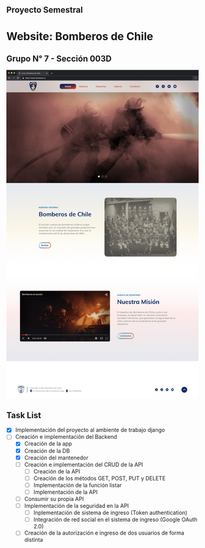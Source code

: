 ## Proyecto Semestral
# Website: Bomberos de Chile
## Grupo N° 7 - Sección 003D

![Mockup](https://github.com/david-lever/psbomberos/blob/65574ae1c670b3728102b2068996f2d9c6dd77ec/appweb/static/appweb/mockup/01_Website_home_(Mockup)_v3.png)

## Task List

- [x] Implementación del proyecto al ambiente de trabajo django
- [ ] Creación e implementación del Backend
  - [x] Creación de la app
  - [x] Creación de la DB
  - [x] Creación del mantenedor
  - [ ] Creación e implementación del CRUD de la API
    - [ ] Creación de la API
    - [ ] Creación de los métodos GET, POST, PUT y DELETE
    - [ ] Implementación de la función listar
    - [ ] Implementación de la API
  - [ ] Consumir su propia API
  - [ ] Implementación de la seguridad en la API 
    - [ ] Inplementación de sistema de ingreso (Token authentication) 
    - [ ] Integración de red social en el sistema de ingreso (Google OAuth 2.0)
  - [ ] Creación de la autorización e ingreso de dos usuarios de forma distinta 
